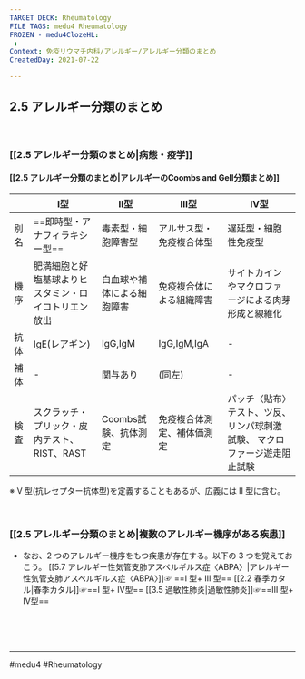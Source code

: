 ```yaml
---
TARGET DECK: Rheumatology
FILE TAGS: medu4 Rheumatology
FROZEN - medu4ClozeHL:
 : 
Context: 免疫リウマチ内科/アレルギー/アレルギー分類のまとめ
CreatedDay: 2021-07-22

---
```


## 2.5 アレルギー分類のまとめ

<br>

### [[2.5 アレルギー分類のまとめ|病態・疫学]]
#### [[2.5 アレルギー分類のまとめ|アレルギーのCoombs and Gell分類まとめ]]
| |Ⅰ型|Ⅱ型|Ⅲ型|Ⅳ型|
|---|---|---|---|---|
|別名|==即時型・アナフィラキシー型==|毒素型・細胞障害型|アルサス型・免疫複合体型|遅延型・細胞性免疫型|
|機序|肥満細胞と好塩基球よりヒスタミン・ロイコトリエン放出|白血球や補体による細胞障害|免疫複合体による組織障害|サイトカインやマクロファージによる肉芽形成と線維化|
|抗体|IgE(レアギン)|IgG,IgM|IgG,IgM,IgA|-|
|補体|-|関与あり|(同左)|-|
|検査|スクラッチ・プリック・皮内テスト、RIST、RAST|Coombs試験、抗体測定|免疫複合体測定、補体価測定|パッチ〈貼布〉テスト、ツ反、リンパ球刺激試験、 マクロファージ遊走阻止試験|
<!--ID: 1627801028567-->


※ V 型(抗レセプター抗体型)を定義することもあるが、広義には II 型に含む。

<br>



### [[2.5 アレルギー分類のまとめ|複数のアレルギー機序がある疾患]]
* なお、2 つのアレルギー機序をもつ疾患が存在する。以下の 3 つを覚えておこう。
[[5.7 アレルギー性気管支肺アスペルギルス症〈ABPA〉|アレルギー性気管支肺アスペルギルス症〈ABPA〉]]☞ ==I 型+ III 型==
[[2.2 春季カタル|春季カタル]]☞==I 型+ Ⅳ型==
[[3.5 過敏性肺炎|過敏性肺炎]]☞==III 型+ Ⅳ型==
<!--ID: 1627801028573-->



<br><br><br>

---
#medu4 #Rheumatology 
